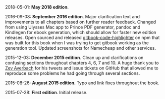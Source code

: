 2018-05-01: **May 2018 edition**. 

2016-09-08: **September 2016 edition**. Major clarification text and 
improvements to all chapters based on further reader feedback. Changed 
from using Ulysses Mac app to Prince PDF generator, pandoc and Kindlegen 
for ebook generation, which should allow for faster new edition releases. 
Open sourced and released 
[gitbook-code-highlighter](https://www.npmjs.com/package/gitbook-plugin-code-highlighter)
on npm that was built for this book when I was trying to get gitbook working
as the generation tool. Updated screenshots for Namecheap and other services.

2015-12-03: **December 2015 edition**. Clean up and clarifications on 
confusing sections throughout chapters 4, 6, 7 and 10. A huge thank you to 
[Zev Averbach](https://github.com/zevav) for his tweets and issue tickets on 
GitHub that allowed me to reproduce some problems he had going through 
several sections.

2015-08-26: **August 2015 edition**. Typo and link fixes throughout the book.

2015-07-28: **First edition**. Initial release.
